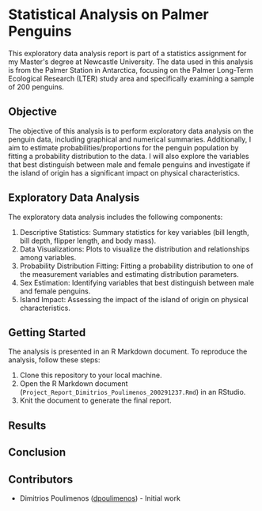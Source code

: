 # Statistical Analysis on Palmer Penguins

This exploratory data analysis report is part of a statistics assignment for my Master's degree at Newcastle University. The data used in this analysis is from the Palmer Station in Antarctica, focusing on the Palmer Long-Term Ecological Research (LTER) study area and specifically examining a sample of 200 penguins.

## Objective

The objective of this analysis is to perform exploratory data analysis on the penguin data, including graphical and numerical summaries. Additionally, I aim to estimate probabilities/proportions for the penguin population by fitting a probability distribution to the data. I will also explore the variables that best distinguish between male and female penguins and investigate if the island of origin has a significant impact on physical characteristics.

## Exploratory Data Analysis

The exploratory data analysis includes the following components:

1. Descriptive Statistics: Summary statistics for key variables (bill length, bill depth, flipper length, and body mass).
2. Data Visualizations: Plots to visualize the distribution and relationships among variables.
3. Probability Distribution Fitting: Fitting a probability distribution to one of the measurement variables and estimating distribution parameters.
4. Sex Estimation: Identifying variables that best distinguish between male and female penguins.
5. Island Impact: Assessing the impact of the island of origin on physical characteristics.

## Getting Started

The analysis is presented in an R Markdown document. To reproduce the analysis, follow these steps:

1. Clone this repository to your local machine.
2. Open the R Markdown document (`Project_Report_Dimitrios_Poulimenos_200291237.Rmd`) in an RStudio.
3. Knit the document to generate the final report.

## Results

## Conclusion

## Contributors

- Dimitrios Poulimenos ([dpoulimenos](https://www.linkedin.com/in/dpoulimenos/)) - Initial work 

